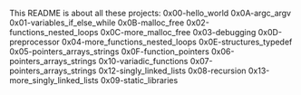 This README is about all these projects:
0x00-hello_world                  0x0A-argc_argv
0x01-variables_if_else_while      0x0B-malloc_free
0x02-functions_nested_loops       0x0C-more_malloc_free
0x03-debugging                    0x0D-preprocessor
0x04-more_functions_nested_loops  0x0E-structures_typedef
0x05-pointers_arrays_strings      0x0F-function_pointers
0x06-pointers_arrays_strings      0x10-variadic_functions
0x07-pointers_arrays_strings      0x12-singly_linked_lists
0x08-recursion                    0x13-more_singly_linked_lists
0x09-static_libraries            
